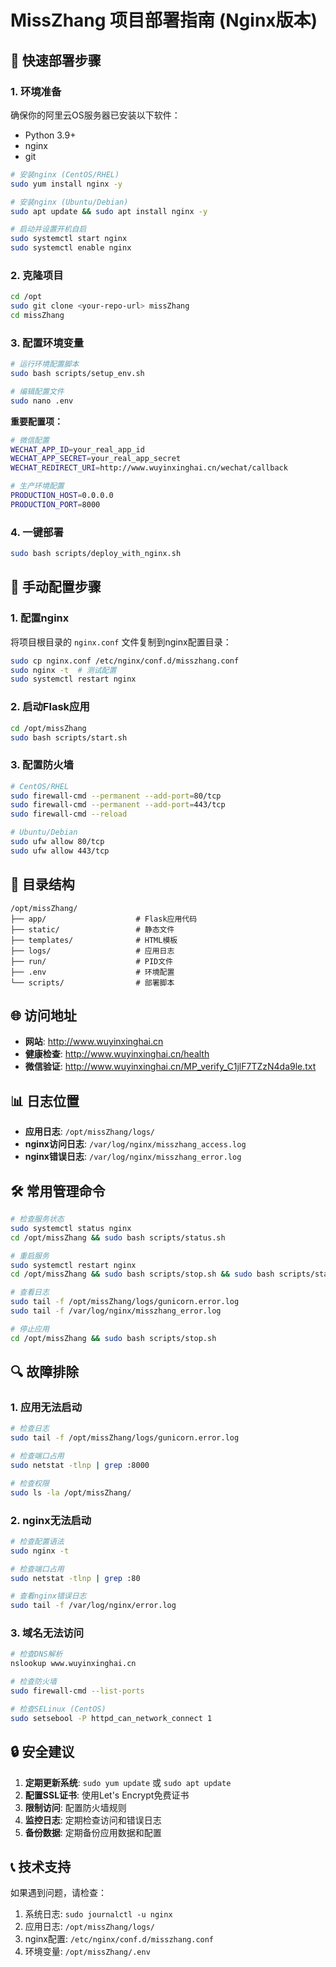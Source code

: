 # MissZhang 项目部署指南 (Nginx版本)

## 🚀 快速部署步骤

### 1. 环境准备
确保你的阿里云OS服务器已安装以下软件：
- Python 3.9+
- nginx
- git

```bash
# 安装nginx (CentOS/RHEL)
sudo yum install nginx -y

# 安装nginx (Ubuntu/Debian)
sudo apt update && sudo apt install nginx -y

# 启动并设置开机自启
sudo systemctl start nginx
sudo systemctl enable nginx
```

### 2. 克隆项目
```bash
cd /opt
sudo git clone <your-repo-url> missZhang
cd missZhang
```

### 3. 配置环境变量
```bash
# 运行环境配置脚本
sudo bash scripts/setup_env.sh

# 编辑配置文件
sudo nano .env
```

**重要配置项：**
```bash
# 微信配置
WECHAT_APP_ID=your_real_app_id
WECHAT_APP_SECRET=your_real_app_secret
WECHAT_REDIRECT_URI=http://www.wuyinxinghai.cn/wechat/callback

# 生产环境配置
PRODUCTION_HOST=0.0.0.0
PRODUCTION_PORT=8000
```

### 4. 一键部署
```bash
sudo bash scripts/deploy_with_nginx.sh
```

## 🔧 手动配置步骤

### 1. 配置nginx
将项目根目录的 `nginx.conf` 文件复制到nginx配置目录：

```bash
sudo cp nginx.conf /etc/nginx/conf.d/misszhang.conf
sudo nginx -t  # 测试配置
sudo systemctl restart nginx
```

### 2. 启动Flask应用
```bash
cd /opt/missZhang
sudo bash scripts/start.sh
```

### 3. 配置防火墙
```bash
# CentOS/RHEL
sudo firewall-cmd --permanent --add-port=80/tcp
sudo firewall-cmd --permanent --add-port=443/tcp
sudo firewall-cmd --reload

# Ubuntu/Debian
sudo ufw allow 80/tcp
sudo ufw allow 443/tcp
```

## 📁 目录结构

```
/opt/missZhang/
├── app/                    # Flask应用代码
├── static/                 # 静态文件
├── templates/              # HTML模板
├── logs/                   # 应用日志
├── run/                    # PID文件
├── .env                    # 环境配置
└── scripts/                # 部署脚本
```

## 🌐 访问地址

- **网站**: http://www.wuyinxinghai.cn
- **健康检查**: http://www.wuyinxinghai.cn/health
- **微信验证**: http://www.wuyinxinghai.cn/MP_verify_C1jlF7TZzN4da9le.txt

## 📊 日志位置

- **应用日志**: `/opt/missZhang/logs/`
- **nginx访问日志**: `/var/log/nginx/misszhang_access.log`
- **nginx错误日志**: `/var/log/nginx/misszhang_error.log`

## 🛠️ 常用管理命令

```bash
# 检查服务状态
sudo systemctl status nginx
cd /opt/missZhang && sudo bash scripts/status.sh

# 重启服务
sudo systemctl restart nginx
cd /opt/missZhang && sudo bash scripts/stop.sh && sudo bash scripts/start.sh

# 查看日志
sudo tail -f /opt/missZhang/logs/gunicorn.error.log
sudo tail -f /var/log/nginx/misszhang_error.log

# 停止应用
cd /opt/missZhang && sudo bash scripts/stop.sh
```

## 🔍 故障排除

### 1. 应用无法启动
```bash
# 检查日志
sudo tail -f /opt/missZhang/logs/gunicorn.error.log

# 检查端口占用
sudo netstat -tlnp | grep :8000

# 检查权限
sudo ls -la /opt/missZhang/
```

### 2. nginx无法启动
```bash
# 检查配置语法
sudo nginx -t

# 检查端口占用
sudo netstat -tlnp | grep :80

# 查看nginx错误日志
sudo tail -f /var/log/nginx/error.log
```

### 3. 域名无法访问
```bash
# 检查DNS解析
nslookup www.wuyinxinghai.cn

# 检查防火墙
sudo firewall-cmd --list-ports

# 检查SELinux (CentOS)
sudo setsebool -P httpd_can_network_connect 1
```

## 🔒 安全建议

1. **定期更新系统**: `sudo yum update` 或 `sudo apt update`
2. **配置SSL证书**: 使用Let's Encrypt免费证书
3. **限制访问**: 配置防火墙规则
4. **监控日志**: 定期检查访问和错误日志
5. **备份数据**: 定期备份应用数据和配置

## 📞 技术支持

如果遇到问题，请检查：
1. 系统日志: `sudo journalctl -u nginx`
2. 应用日志: `/opt/missZhang/logs/`
3. nginx配置: `/etc/nginx/conf.d/misszhang.conf`
4. 环境变量: `/opt/missZhang/.env`
